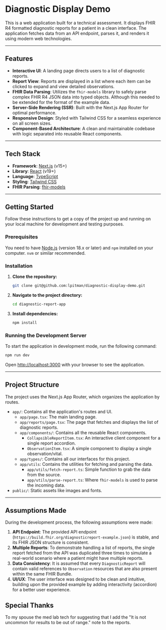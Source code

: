 # Diagnostic Display Demo

This is a web application built for a technical assessment. It displays FHIR R4 formatted diagnostic reports for a patient in a clean interface. The application fetches data from an API endpoint, parses it, and renders it using modern web technologies.

---

## Features

* **Interactive UI**: A landing page directs users to a list of diagnostic reports.
* **Report View**: Reports are displayed in a list where each item can be clicked to expand and view detailed observations.
* **FHIR Data Parsing**: Utilizes the `fhir-models` library to safely parse complex FHIR R4 JSON data into typed objects. Although this needed to be extended for the format of the example data.
* **Server-Side Rendering (SSR)**: Built with the Next.js App Router for optimal performance.
* **Responsive Design**: Styled with Tailwind CSS for a seamless experience on all screen sizes.
* **Component-Based Architecture**: A clean and maintainable codebase with logic separated into reusable React components.

---

## Tech Stack

* **Framework**: [Next.js](https://nextjs.org/) (v15+)
* **Library**: [React](https://reactjs.org/) (v19+)
* **Language**: [TypeScript](https://www.typescriptlang.org/)
* **Styling**: [Tailwind CSS](https://tailwindcss.com/)
* **FHIR Parsing**: [fhir-models](https://www.npmjs.com/package/fhir-models)

---

## Getting Started

Follow these instructions to get a copy of the project up and running on your local machine for development and testing purposes.

### Prerequisites

You need to have [Node.js](https://nodejs.org/) (version 18.x or later) and `npm` installed on your computer. `nvm` or similar recommended. 

### Installation

1.  **Clone the repository:**
    ```bash
    git clone git@github.com:lpitman/diagnostic-display-demo.git
    ```

2.  **Navigate to the project directory:**
    ```bash
    cd diagnostic-report-app
    ```

3.  **Install dependencies:**
    ```bash
    npm install
    ```

### Running the Development Server

To start the application in development mode, run the following command:

```bash
npm run dev
```

Open [http://localhost:3000](http://localhost:3000) with your browser to see the application.

---

## Project Structure

The project uses the Next.js App Router, which organizes the application by routes.

* `app/`: Contains all the application's routes and UI.
    * `app/page.tsx`: The main landing page.
    * `app/reports/page.tsx`: The page that fetches and displays the list of diagnostic reports.
    * `app/components/`: Contains all the reusable React components.
        * `CollapsibleReportItem.tsx`: An interactive client component for a single report accordion.
        * `ObservationItem.tsx`: A simple component to display a single observation/vital.
    * `app/types/`: Contains all our interfaces for this project.
    * `app/utils`: Contains the utilities for fetching and parsing the data.
        * `app/utils/fetch-report.ts`: Simple function to grab the data from the source.
        * `app/utils/parse-report.ts`: Where `fhir-models` is used to parse the incoming data.  
* `public/`: Static assets like images and fonts.

---

## Assumptions Made

During the development process, the following assumptions were made:

1.  **API Endpoint**: The provided API endpoint (`https://build.fhir.org/diagnosticreport-example.json`) is stable, and its FHIR JSON structure is consistent.
2.  **Multiple Reports**: To demonstrate handling a list of reports, the single report fetched from the API was duplicated three times to simulate a real-world scenario where a patient might have multiple reports.
3.  **Data Consistency**: It is assumed that every `DiagnosticReport` will contain valid references to `Observation` resources that are also present within the same FHIR Bundle.
4.  **UI/UX**: The user interface was designed to be clean and intuitive, building upon the provided example by adding interactivity (accordion) for a better user experience.

## Special Thanks
To my spouse the med lab tech for suggesting that I add the "It is not uncommon for results to be out of range." note to the reports.
